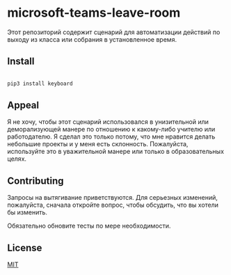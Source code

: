 # microsoft-teams-leave-room

Этот репозиторий содержит сценарий для автоматизации действий по выходу из класса или собрания в установленное время.

## Install

```bash

```

```bash
pip3 install keyboard
```

## Appeal

Я не хочу, чтобы этот сценарий использовался в унизительной или деморализующей манере по отношению к какому-либо учителю или работодателю. Я сделал это только потому, что мне нравится делать небольшие проекты и у меня есть склонность. Пожалуйста, используйте это в уважительной манере или только в образовательных целях.

## Contributing

Запросы на вытягивание приветствуются. Для серьезных изменений, пожалуйста, сначала откройте вопрос, чтобы обсудить, что вы хотели бы изменить.

Обязательно обновите тесты по мере необходимости.

## License

[MIT](https://github.com/developer-ongar/microsoft-teams-leave-room/blob/main/LICENSE)
